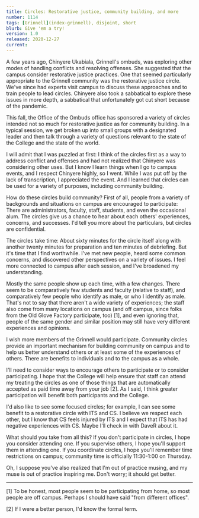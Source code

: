 ```yaml
---
title: Circles: Restorative justice, community building, and more
number: 1114
tags: [Grinnell](index-grinnell), disjoint, short
blurb: Give 'em a try!
version: 1.0
released: 2020-12-27
current: 
---
```

A few years ago, Chinyere Ukabiala, Grinnell's ombuds, was exploring
other modes of handling conflicts and resolving offenses.  She suggested
that the campus consider restorative justice practices.  One that seemed
particularly appropriate to the Grinnell community was the restorative
justice circle.  We've since had experts visit campus to discuss these
approaches and to train people to lead circles.  Chinyere also took a
sabbatical to explore these issues in more depth, a sabbatical that
unfortunately got cut short because of the pandemic.

This fall, the Office of the Ombuds office has sponsored a variety
of circles intended not so much for restorative justice as for
community building.  In a typical session, we get broken up into
small groups with a designated leader and then talk through a variety
of questions relevant to the state of the College and the state of
the world.

I will admit that I was puzzled at first: I think of the circles
first as a way to address conflict and offenses and had not realized
that Chinyere was considering other uses.  But I know I learn things
when I go to campus events, and I respect Chinyere highly, so I
went.  While I was put off by the lack of transcription, I appreciated
the event.  And I learned that circles can be used for a variety of
purposes, including community building.

How do these circles build community?  First of all, people from a
variety of backgrounds and situations on campus are encouraged to 
participate: There are administrators, faculty, staff, students, and
even the occasional alum.  The circles give us a chance to hear about
each others' experiences, concerns, and successes.  I'd tell you more
about the particulars, but circles are confidential.

The circles take time: About sixty minutes for the circle itself along
with another twenty minutes for preparation and ten minutes of debriefing.
But it's time that I find worthwhile.  I've met new people, heard
some common concerns, and discovered other perspectives on a variety
of issues.  I feel more connected to campus after each session, and
I've broadened my understanding.

Mostly the same people show up each time, with a few changes.  There
seem to be comparatively few students and faculty (relative to
staff), and comparatively few people who identify as male, or who
I identify as male.  That's not to say that there aren't a wide
variety of experiences; the staff also come from many locations on
campus (and off campus, since folks from the Old Glove Factory
participate, too) [1], and even ignoring that, people of the same
gender and similar position may still have very different experiences
and opinions.

I wish more members of the Grinnell would participate.  Community
circles provide an important mechanism for building community on
campus and to help us better understand others or at least some of
the experiences of others.  There are benefits to individuals and to
the campus as a whole.

I'll need to consider ways to encourage others to participate or to
consider participating.  I hope that the College will help ensure that
staff can attend my treating the circles as one of those things that
are automatically accepted as paid time away from your job [2].  As
I said, I think greater participation will benefit both participants
and the College.

I'd also like to see some focused circles; for example, I can see some
benefit to a restorative circle with ITS and CS.  I believe we respect
each other, but I know that CS feels injured by ITS and I expect that
ITS has had negative experiences with CS.  Maybe I'll check in with
DaveR about it.

What should you take from all this?  If you don't participate in
circles, I hope you consider attending one.  If you supervise others,
I hope you'll support them in attending one.  If you coordinate
circles, I hope you'll remember time restrictions on campus; community
time is officially 11:30-1:00 on Thursday. 

Oh, I suppose you've also realized that I'm out of practice musing,
and my muse is out of practice inspiring me.  Don't worry; it should
get better.

---

[1] To be honest, most people seem to be participating from home,
so most people are off campus.  Perhaps I should have said "from
different offices".

[2] If I were a better person, I'd know the formal term.
